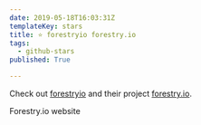 ```yaml
---
date: 2019-05-18T16:03:31Z
templateKey: stars
title: ⭐ forestryio forestry.io
tags:
  - github-stars
published: True

---
```


Check out [forestryio](https://github.com/forestryio) and their project [forestry.io](https://github.com/forestryio/forestry.io).

Forestry.io website

